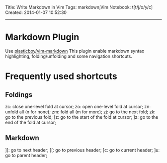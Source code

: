 Title: Write Markdown in Vim
Tags: markdown;Vim
Notebook: t[t/j/o/y/c]
Created: 2014-01-07 10:52:30

------

# Markdown Plugin 

Use [plasticboy/vim-markdown](https://github.com/plasticboy/vim-markdown/blob/master/after/ftplugin/mkd.vim) 
This plugin enable markdown syntax highlighting, folding/unfolding and some navigation shortcuts. 

# Frequently used shortcuts 

## Foldings 

zc: close one-level fold at cursor; 
zo: open one-level fold at cursor; 
zn: unfold all (n for none); 
zm: fold all (m for more); 
zj: go to the next fold; 
zk: go to the previous fold; 
[z: go to the start of the fold at cursor; 
]z: go to the end of the fold at cursor; 

## Markdown 

]]: go to next header; 
[[: go to previous header; 
]c: go to current header; 
]u: go to parent header;

